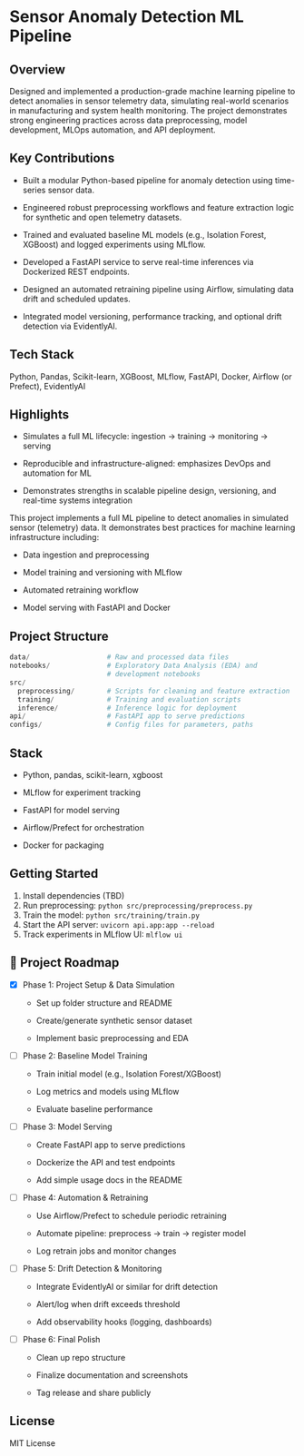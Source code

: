 # Sensor Anomaly Detection ML Pipeline

## Overview

Designed and implemented a production-grade machine learning pipeline to detect
anomalies in sensor telemetry data, simulating real-world scenarios in
manufacturing and system health monitoring. The project demonstrates strong
engineering practices across data preprocessing, model development, MLOps
automation, and API deployment.

## Key Contributions

- Built a modular Python-based pipeline for anomaly detection using
  time-series sensor data.

- Engineered robust preprocessing workflows and feature extraction logic for synthetic and open telemetry datasets.

- Trained and evaluated baseline ML models (e.g., Isolation Forest, XGBoost) and logged experiments using MLflow.

- Developed a FastAPI service to serve real-time inferences via Dockerized REST endpoints.

- Designed an automated retraining pipeline using Airflow, simulating data drift and scheduled updates.

- Integrated model versioning, performance tracking, and optional drift detection via EvidentlyAI.

## Tech Stack

Python, Pandas, Scikit-learn, XGBoost, MLflow, FastAPI, Docker, Airflow (or Prefect), EvidentlyAI

## Highlights

- Simulates a full ML lifecycle: ingestion → training → monitoring → serving

- Reproducible and infrastructure-aligned: emphasizes DevOps and automation for ML

- Demonstrates strengths in scalable pipeline design, versioning, and real-time systems integration

This project implements a full ML pipeline to detect anomalies in simulated
sensor (telemetry) data. It demonstrates best practices for machine learning
infrastructure including:

- Data ingestion and preprocessing

- Model training and versioning with MLflow

- Automated retraining workflow

- Model serving with FastAPI and Docker

## Project Structure
```python
data/                   # Raw and processed data files
notebooks/              # Exploratory Data Analysis (EDA) and 
                        # development notebooks
src/
  preprocessing/        # Scripts for cleaning and feature extraction
  training/             # Training and evaluation scripts
  inference/            # Inference logic for deployment
api/                    # FastAPI app to serve predictions
configs/                # Config files for parameters, paths
```

## Stack

- Python, pandas, scikit-learn, xgboost

- MLflow for experiment tracking

- FastAPI for model serving

- Airflow/Prefect for orchestration

- Docker for packaging

## Getting Started

1. Install dependencies (TBD)
2. Run preprocessing: `python src/preprocessing/preprocess.py`
3. Train the model: `python src/training/train.py`
4. Start the API server: `uvicorn api.app:app --reload`
5. Track experiments in MLflow UI: `mlflow ui`

## 📍 Project Roadmap

- [x] Phase 1: Project Setup & Data Simulation

  - Set up folder structure and README

  - Create/generate synthetic sensor dataset

  - Implement basic preprocessing and EDA

- [ ] Phase 2: Baseline Model Training

  - Train initial model (e.g., Isolation Forest/XGBoost)

  - Log metrics and models using MLflow

  - Evaluate baseline performance

- [ ] Phase 3: Model Serving

  - Create FastAPI app to serve predictions

  - Dockerize the API and test endpoints

  - Add simple usage docs in the README

- [ ] Phase 4: Automation & Retraining

  - Use Airflow/Prefect to schedule periodic retraining

  - Automate pipeline: preprocess → train → register model

  - Log retrain jobs and monitor changes

- [ ] Phase 5: Drift Detection & Monitoring

  - Integrate EvidentlyAI or similar for drift detection

  - Alert/log when drift exceeds threshold

  - Add observability hooks (logging, dashboards)

- [ ] Phase 6: Final Polish

  - Clean up repo structure

  - Finalize documentation and screenshots

  - Tag release and share publicly

## License

MIT License
